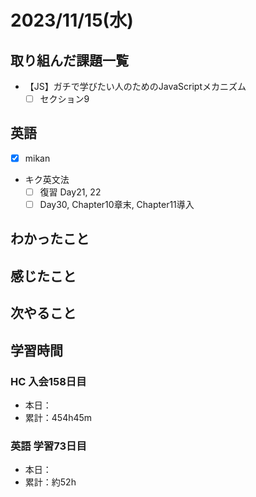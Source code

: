 # 2023/11/15(水)

## 取り組んだ課題一覧

- 【JS】ガチで学びたい人のためのJavaScriptメカニズム
  - [ ] セクション9

## 英語

- [x] mikan

- キク英文法
  - [ ] 復習 Day21, 22
  - [ ] Day30, Chapter10章末, Chapter11導入

## わかったこと

## 感じたこと

## 次やること

## 学習時間

### HC 入会158日目

- 本日：
- 累計：454h45m

### 英語 学習73日目

- 本日：
- 累計：約52h
